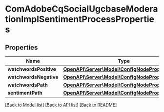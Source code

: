 # ComAdobeCqSocialUgcbaseModerationImplSentimentProcessProperties

## Properties
Name | Type | Description | Notes
------------ | ------------- | ------------- | -------------
**watchwordsPositive** | [**OpenAPI\Server\Model\ConfigNodePropertyArray**](ConfigNodePropertyArray.md) |  | [optional] 
**watchwordsNegative** | [**OpenAPI\Server\Model\ConfigNodePropertyArray**](ConfigNodePropertyArray.md) |  | [optional] 
**watchwordsPath** | [**OpenAPI\Server\Model\ConfigNodePropertyString**](ConfigNodePropertyString.md) |  | [optional] 
**sentimentPath** | [**OpenAPI\Server\Model\ConfigNodePropertyString**](ConfigNodePropertyString.md) |  | [optional] 

[[Back to Model list]](../README.md#documentation-for-models) [[Back to API list]](../README.md#documentation-for-api-endpoints) [[Back to README]](../README.md)


